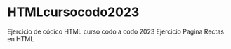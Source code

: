 # HTMLcursocodo2023
Ejercicio de códico HTML curso codo a codo 2023 Ejercicio Pagina Rectas en HTML
